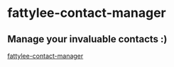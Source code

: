 # fattylee-contact-manager

## Manage your invaluable contacts :)

[fattylee-contact-manager](https://fattylee.github.io/fattylee-contact-manager/)